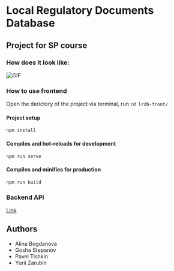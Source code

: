 # Local Regulatory Documents Database

## Project for SP course

### How does it look like:

![GIF](./media/interface.gif)

### How to use frontend

Open the derictory of the project via terminal, run `cd lrdb-front/`

#### Project setup

```
npm install
```

#### Compiles and hot-reloads for development

```
npm run serve
```

#### Compiles and minifies for production

```
npm run build
```

### Backend API

[Link](https://documenter.getpostman.com/view/10962051/SzYdRvWC)

## Authors

-   Alina Bogdanova
-   Gosha Stepanov
-   Pavel Tishkin
-   Yurii Zarubin
